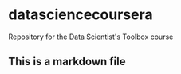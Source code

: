 datasciencecoursera
===================

Repository for the Data Scientist's Toolbox course

## This is a markdown file
